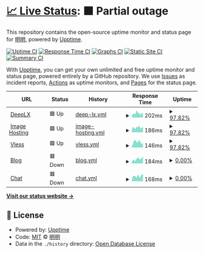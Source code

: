 # [📈 Live Status](https://status.mingming.dev): <!--live status--> **🟧 Partial outage**

This repository contains the open-source uptime monitor and status page for [明明](https://mingming.dev), powered by [Upptime](https://github.com/upptime/upptime).

[![Uptime CI](https://github.com/ifyour/status/workflows/Uptime%20CI/badge.svg)](https://github.com/ifyour/status/actions?query=workflow%3A%22Uptime+CI%22)
[![Response Time CI](https://github.com/ifyour/status/workflows/Response%20Time%20CI/badge.svg)](https://github.com/ifyour/status/actions?query=workflow%3A%22Response+Time+CI%22)
[![Graphs CI](https://github.com/ifyour/status/workflows/Graphs%20CI/badge.svg)](https://github.com/ifyour/status/actions?query=workflow%3A%22Graphs+CI%22)
[![Static Site CI](https://github.com/ifyour/status/workflows/Static%20Site%20CI/badge.svg)](https://github.com/ifyour/status/actions?query=workflow%3A%22Static+Site+CI%22)
[![Summary CI](https://github.com/ifyour/status/workflows/Summary%20CI/badge.svg)](https://github.com/ifyour/status/actions?query=workflow%3A%22Summary+CI%22)

With [Upptime](https://upptime.js.org), you can get your own unlimited and free uptime monitor and status page, powered entirely by a GitHub repository. We use [Issues](https://github.com/ifyour/status/issues) as incident reports, [Actions](https://github.com/ifyour/status/actions) as uptime monitors, and [Pages](https://status.mingming.dev) for the status page.

<!--start: status pages-->
<!-- This summary is generated by Upptime (https://github.com/upptime/upptime) -->
<!-- Do not edit this manually, your changes will be overwritten -->
<!-- prettier-ignore -->
| URL | Status | History | Response Time | Uptime |
| --- | ------ | ------- | ------------- | ------ |
| <img alt="" src="https://icons.duckduckgo.com/ip3/deeplx.mingming.dev.ico" height="13"> [DeepLX](https://deeplx.mingming.dev) | 🟩 Up | [deep-lx.yml](https://github.com/ifyour/status/commits/HEAD/history/deep-lx.yml) | <details><summary><img alt="Response time graph" src="./graphs/deep-lx/response-time-week.png" height="20"> 202ms</summary><br><a href="https://status.mingming.dev/history/deep-lx"><img alt="Response time 173" src="https://img.shields.io/endpoint?url=https%3A%2F%2Fraw.githubusercontent.com%2Fifyour%2Fstatus%2FHEAD%2Fapi%2Fdeep-lx%2Fresponse-time.json"></a><br><a href="https://status.mingming.dev/history/deep-lx"><img alt="24-hour response time 234" src="https://img.shields.io/endpoint?url=https%3A%2F%2Fraw.githubusercontent.com%2Fifyour%2Fstatus%2FHEAD%2Fapi%2Fdeep-lx%2Fresponse-time-day.json"></a><br><a href="https://status.mingming.dev/history/deep-lx"><img alt="7-day response time 202" src="https://img.shields.io/endpoint?url=https%3A%2F%2Fraw.githubusercontent.com%2Fifyour%2Fstatus%2FHEAD%2Fapi%2Fdeep-lx%2Fresponse-time-week.json"></a><br><a href="https://status.mingming.dev/history/deep-lx"><img alt="30-day response time 210" src="https://img.shields.io/endpoint?url=https%3A%2F%2Fraw.githubusercontent.com%2Fifyour%2Fstatus%2FHEAD%2Fapi%2Fdeep-lx%2Fresponse-time-month.json"></a><br><a href="https://status.mingming.dev/history/deep-lx"><img alt="1-year response time 181" src="https://img.shields.io/endpoint?url=https%3A%2F%2Fraw.githubusercontent.com%2Fifyour%2Fstatus%2FHEAD%2Fapi%2Fdeep-lx%2Fresponse-time-year.json"></a></details> | <details><summary><a href="https://status.mingming.dev/history/deep-lx">97.82%</a></summary><a href="https://status.mingming.dev/history/deep-lx"><img alt="All-time uptime 95.85%" src="https://img.shields.io/endpoint?url=https%3A%2F%2Fraw.githubusercontent.com%2Fifyour%2Fstatus%2FHEAD%2Fapi%2Fdeep-lx%2Fuptime.json"></a><br><a href="https://status.mingming.dev/history/deep-lx"><img alt="24-hour uptime 100.00%" src="https://img.shields.io/endpoint?url=https%3A%2F%2Fraw.githubusercontent.com%2Fifyour%2Fstatus%2FHEAD%2Fapi%2Fdeep-lx%2Fuptime-day.json"></a><br><a href="https://status.mingming.dev/history/deep-lx"><img alt="7-day uptime 97.82%" src="https://img.shields.io/endpoint?url=https%3A%2F%2Fraw.githubusercontent.com%2Fifyour%2Fstatus%2FHEAD%2Fapi%2Fdeep-lx%2Fuptime-week.json"></a><br><a href="https://status.mingming.dev/history/deep-lx"><img alt="30-day uptime 81.46%" src="https://img.shields.io/endpoint?url=https%3A%2F%2Fraw.githubusercontent.com%2Fifyour%2Fstatus%2FHEAD%2Fapi%2Fdeep-lx%2Fuptime-month.json"></a><br><a href="https://status.mingming.dev/history/deep-lx"><img alt="1-year uptime 93.74%" src="https://img.shields.io/endpoint?url=https%3A%2F%2Fraw.githubusercontent.com%2Fifyour%2Fstatus%2FHEAD%2Fapi%2Fdeep-lx%2Fuptime-year.json"></a></details>
| <img alt="" src="https://icons.duckduckgo.com/ip3/images.mingming.dev.ico" height="13"> [Image Hosting](https://images.mingming.dev) | 🟩 Up | [image-hosting.yml](https://github.com/ifyour/status/commits/HEAD/history/image-hosting.yml) | <details><summary><img alt="Response time graph" src="./graphs/image-hosting/response-time-week.png" height="20"> 186ms</summary><br><a href="https://status.mingming.dev/history/image-hosting"><img alt="Response time 241" src="https://img.shields.io/endpoint?url=https%3A%2F%2Fraw.githubusercontent.com%2Fifyour%2Fstatus%2FHEAD%2Fapi%2Fimage-hosting%2Fresponse-time.json"></a><br><a href="https://status.mingming.dev/history/image-hosting"><img alt="24-hour response time 162" src="https://img.shields.io/endpoint?url=https%3A%2F%2Fraw.githubusercontent.com%2Fifyour%2Fstatus%2FHEAD%2Fapi%2Fimage-hosting%2Fresponse-time-day.json"></a><br><a href="https://status.mingming.dev/history/image-hosting"><img alt="7-day response time 186" src="https://img.shields.io/endpoint?url=https%3A%2F%2Fraw.githubusercontent.com%2Fifyour%2Fstatus%2FHEAD%2Fapi%2Fimage-hosting%2Fresponse-time-week.json"></a><br><a href="https://status.mingming.dev/history/image-hosting"><img alt="30-day response time 201" src="https://img.shields.io/endpoint?url=https%3A%2F%2Fraw.githubusercontent.com%2Fifyour%2Fstatus%2FHEAD%2Fapi%2Fimage-hosting%2Fresponse-time-month.json"></a><br><a href="https://status.mingming.dev/history/image-hosting"><img alt="1-year response time 182" src="https://img.shields.io/endpoint?url=https%3A%2F%2Fraw.githubusercontent.com%2Fifyour%2Fstatus%2FHEAD%2Fapi%2Fimage-hosting%2Fresponse-time-year.json"></a></details> | <details><summary><a href="https://status.mingming.dev/history/image-hosting">97.82%</a></summary><a href="https://status.mingming.dev/history/image-hosting"><img alt="All-time uptime 89.94%" src="https://img.shields.io/endpoint?url=https%3A%2F%2Fraw.githubusercontent.com%2Fifyour%2Fstatus%2FHEAD%2Fapi%2Fimage-hosting%2Fuptime.json"></a><br><a href="https://status.mingming.dev/history/image-hosting"><img alt="24-hour uptime 100.00%" src="https://img.shields.io/endpoint?url=https%3A%2F%2Fraw.githubusercontent.com%2Fifyour%2Fstatus%2FHEAD%2Fapi%2Fimage-hosting%2Fuptime-day.json"></a><br><a href="https://status.mingming.dev/history/image-hosting"><img alt="7-day uptime 97.82%" src="https://img.shields.io/endpoint?url=https%3A%2F%2Fraw.githubusercontent.com%2Fifyour%2Fstatus%2FHEAD%2Fapi%2Fimage-hosting%2Fuptime-week.json"></a><br><a href="https://status.mingming.dev/history/image-hosting"><img alt="30-day uptime 81.46%" src="https://img.shields.io/endpoint?url=https%3A%2F%2Fraw.githubusercontent.com%2Fifyour%2Fstatus%2FHEAD%2Fapi%2Fimage-hosting%2Fuptime-month.json"></a><br><a href="https://status.mingming.dev/history/image-hosting"><img alt="1-year uptime 93.74%" src="https://img.shields.io/endpoint?url=https%3A%2F%2Fraw.githubusercontent.com%2Fifyour%2Fstatus%2FHEAD%2Fapi%2Fimage-hosting%2Fuptime-year.json"></a></details>
| <img alt="" src="https://icons.duckduckgo.com/ip3/vless.mingming.dev.ico" height="13"> [Vless](https://vless.mingming.dev) | 🟩 Up | [vless.yml](https://github.com/ifyour/status/commits/HEAD/history/vless.yml) | <details><summary><img alt="Response time graph" src="./graphs/vless/response-time-week.png" height="20"> 146ms</summary><br><a href="https://status.mingming.dev/history/vless"><img alt="Response time 121" src="https://img.shields.io/endpoint?url=https%3A%2F%2Fraw.githubusercontent.com%2Fifyour%2Fstatus%2FHEAD%2Fapi%2Fvless%2Fresponse-time.json"></a><br><a href="https://status.mingming.dev/history/vless"><img alt="24-hour response time 113" src="https://img.shields.io/endpoint?url=https%3A%2F%2Fraw.githubusercontent.com%2Fifyour%2Fstatus%2FHEAD%2Fapi%2Fvless%2Fresponse-time-day.json"></a><br><a href="https://status.mingming.dev/history/vless"><img alt="7-day response time 146" src="https://img.shields.io/endpoint?url=https%3A%2F%2Fraw.githubusercontent.com%2Fifyour%2Fstatus%2FHEAD%2Fapi%2Fvless%2Fresponse-time-week.json"></a><br><a href="https://status.mingming.dev/history/vless"><img alt="30-day response time 139" src="https://img.shields.io/endpoint?url=https%3A%2F%2Fraw.githubusercontent.com%2Fifyour%2Fstatus%2FHEAD%2Fapi%2Fvless%2Fresponse-time-month.json"></a><br><a href="https://status.mingming.dev/history/vless"><img alt="1-year response time 123" src="https://img.shields.io/endpoint?url=https%3A%2F%2Fraw.githubusercontent.com%2Fifyour%2Fstatus%2FHEAD%2Fapi%2Fvless%2Fresponse-time-year.json"></a></details> | <details><summary><a href="https://status.mingming.dev/history/vless">97.82%</a></summary><a href="https://status.mingming.dev/history/vless"><img alt="All-time uptime 92.12%" src="https://img.shields.io/endpoint?url=https%3A%2F%2Fraw.githubusercontent.com%2Fifyour%2Fstatus%2FHEAD%2Fapi%2Fvless%2Fuptime.json"></a><br><a href="https://status.mingming.dev/history/vless"><img alt="24-hour uptime 100.00%" src="https://img.shields.io/endpoint?url=https%3A%2F%2Fraw.githubusercontent.com%2Fifyour%2Fstatus%2FHEAD%2Fapi%2Fvless%2Fuptime-day.json"></a><br><a href="https://status.mingming.dev/history/vless"><img alt="7-day uptime 97.82%" src="https://img.shields.io/endpoint?url=https%3A%2F%2Fraw.githubusercontent.com%2Fifyour%2Fstatus%2FHEAD%2Fapi%2Fvless%2Fuptime-week.json"></a><br><a href="https://status.mingming.dev/history/vless"><img alt="30-day uptime 81.46%" src="https://img.shields.io/endpoint?url=https%3A%2F%2Fraw.githubusercontent.com%2Fifyour%2Fstatus%2FHEAD%2Fapi%2Fvless%2Fuptime-month.json"></a><br><a href="https://status.mingming.dev/history/vless"><img alt="1-year uptime 88.12%" src="https://img.shields.io/endpoint?url=https%3A%2F%2Fraw.githubusercontent.com%2Fifyour%2Fstatus%2FHEAD%2Fapi%2Fvless%2Fuptime-year.json"></a></details>
| <img alt="" src="https://icons.duckduckgo.com/ip3/mingming.dev.ico" height="13"> [Blog](https://mingming.dev) | 🟥 Down | [blog.yml](https://github.com/ifyour/status/commits/HEAD/history/blog.yml) | <details><summary><img alt="Response time graph" src="./graphs/blog/response-time-week.png" height="20"> 184ms</summary><br><a href="https://status.mingming.dev/history/blog"><img alt="Response time 199" src="https://img.shields.io/endpoint?url=https%3A%2F%2Fraw.githubusercontent.com%2Fifyour%2Fstatus%2FHEAD%2Fapi%2Fblog%2Fresponse-time.json"></a><br><a href="https://status.mingming.dev/history/blog"><img alt="24-hour response time 165" src="https://img.shields.io/endpoint?url=https%3A%2F%2Fraw.githubusercontent.com%2Fifyour%2Fstatus%2FHEAD%2Fapi%2Fblog%2Fresponse-time-day.json"></a><br><a href="https://status.mingming.dev/history/blog"><img alt="7-day response time 184" src="https://img.shields.io/endpoint?url=https%3A%2F%2Fraw.githubusercontent.com%2Fifyour%2Fstatus%2FHEAD%2Fapi%2Fblog%2Fresponse-time-week.json"></a><br><a href="https://status.mingming.dev/history/blog"><img alt="30-day response time 183" src="https://img.shields.io/endpoint?url=https%3A%2F%2Fraw.githubusercontent.com%2Fifyour%2Fstatus%2FHEAD%2Fapi%2Fblog%2Fresponse-time-month.json"></a><br><a href="https://status.mingming.dev/history/blog"><img alt="1-year response time 222" src="https://img.shields.io/endpoint?url=https%3A%2F%2Fraw.githubusercontent.com%2Fifyour%2Fstatus%2FHEAD%2Fapi%2Fblog%2Fresponse-time-year.json"></a></details> | <details><summary><a href="https://status.mingming.dev/history/blog">0.00%</a></summary><a href="https://status.mingming.dev/history/blog"><img alt="All-time uptime 96.20%" src="https://img.shields.io/endpoint?url=https%3A%2F%2Fraw.githubusercontent.com%2Fifyour%2Fstatus%2FHEAD%2Fapi%2Fblog%2Fuptime.json"></a><br><a href="https://status.mingming.dev/history/blog"><img alt="24-hour uptime 0.00%" src="https://img.shields.io/endpoint?url=https%3A%2F%2Fraw.githubusercontent.com%2Fifyour%2Fstatus%2FHEAD%2Fapi%2Fblog%2Fuptime-day.json"></a><br><a href="https://status.mingming.dev/history/blog"><img alt="7-day uptime 0.00%" src="https://img.shields.io/endpoint?url=https%3A%2F%2Fraw.githubusercontent.com%2Fifyour%2Fstatus%2FHEAD%2Fapi%2Fblog%2Fuptime-week.json"></a><br><a href="https://status.mingming.dev/history/blog"><img alt="30-day uptime 31.30%" src="https://img.shields.io/endpoint?url=https%3A%2F%2Fraw.githubusercontent.com%2Fifyour%2Fstatus%2FHEAD%2Fapi%2Fblog%2Fuptime-month.json"></a><br><a href="https://status.mingming.dev/history/blog"><img alt="1-year uptime 94.27%" src="https://img.shields.io/endpoint?url=https%3A%2F%2Fraw.githubusercontent.com%2Fifyour%2Fstatus%2FHEAD%2Fapi%2Fblog%2Fuptime-year.json"></a></details>
| <img alt="" src="https://icons.duckduckgo.com/ip3/chat.mingming.dev.ico" height="13"> [Chat](https://chat.mingming.dev) | 🟥 Down | [chat.yml](https://github.com/ifyour/status/commits/HEAD/history/chat.yml) | <details><summary><img alt="Response time graph" src="./graphs/chat/response-time-week.png" height="20"> 168ms</summary><br><a href="https://status.mingming.dev/history/chat"><img alt="Response time 2060" src="https://img.shields.io/endpoint?url=https%3A%2F%2Fraw.githubusercontent.com%2Fifyour%2Fstatus%2FHEAD%2Fapi%2Fchat%2Fresponse-time.json"></a><br><a href="https://status.mingming.dev/history/chat"><img alt="24-hour response time 118" src="https://img.shields.io/endpoint?url=https%3A%2F%2Fraw.githubusercontent.com%2Fifyour%2Fstatus%2FHEAD%2Fapi%2Fchat%2Fresponse-time-day.json"></a><br><a href="https://status.mingming.dev/history/chat"><img alt="7-day response time 168" src="https://img.shields.io/endpoint?url=https%3A%2F%2Fraw.githubusercontent.com%2Fifyour%2Fstatus%2FHEAD%2Fapi%2Fchat%2Fresponse-time-week.json"></a><br><a href="https://status.mingming.dev/history/chat"><img alt="30-day response time 592" src="https://img.shields.io/endpoint?url=https%3A%2F%2Fraw.githubusercontent.com%2Fifyour%2Fstatus%2FHEAD%2Fapi%2Fchat%2Fresponse-time-month.json"></a><br><a href="https://status.mingming.dev/history/chat"><img alt="1-year response time 2299" src="https://img.shields.io/endpoint?url=https%3A%2F%2Fraw.githubusercontent.com%2Fifyour%2Fstatus%2FHEAD%2Fapi%2Fchat%2Fresponse-time-year.json"></a></details> | <details><summary><a href="https://status.mingming.dev/history/chat">0.00%</a></summary><a href="https://status.mingming.dev/history/chat"><img alt="All-time uptime 95.92%" src="https://img.shields.io/endpoint?url=https%3A%2F%2Fraw.githubusercontent.com%2Fifyour%2Fstatus%2FHEAD%2Fapi%2Fchat%2Fuptime.json"></a><br><a href="https://status.mingming.dev/history/chat"><img alt="24-hour uptime 0.00%" src="https://img.shields.io/endpoint?url=https%3A%2F%2Fraw.githubusercontent.com%2Fifyour%2Fstatus%2FHEAD%2Fapi%2Fchat%2Fuptime-day.json"></a><br><a href="https://status.mingming.dev/history/chat"><img alt="7-day uptime 0.00%" src="https://img.shields.io/endpoint?url=https%3A%2F%2Fraw.githubusercontent.com%2Fifyour%2Fstatus%2FHEAD%2Fapi%2Fchat%2Fuptime-week.json"></a><br><a href="https://status.mingming.dev/history/chat"><img alt="30-day uptime 31.30%" src="https://img.shields.io/endpoint?url=https%3A%2F%2Fraw.githubusercontent.com%2Fifyour%2Fstatus%2FHEAD%2Fapi%2Fchat%2Fuptime-month.json"></a><br><a href="https://status.mingming.dev/history/chat"><img alt="1-year uptime 93.86%" src="https://img.shields.io/endpoint?url=https%3A%2F%2Fraw.githubusercontent.com%2Fifyour%2Fstatus%2FHEAD%2Fapi%2Fchat%2Fuptime-year.json"></a></details>

<!--end: status pages-->

[**Visit our status website →**](https://status.mingming.dev)

## 📄 License

- Powered by: [Upptime](https://github.com/upptime/upptime)
- Code: [MIT](./LICENSE) © [明明](https://mingming.dev)
- Data in the `./history` directory: [Open Database License](https://opendatacommons.org/licenses/odbl/1-0/)
